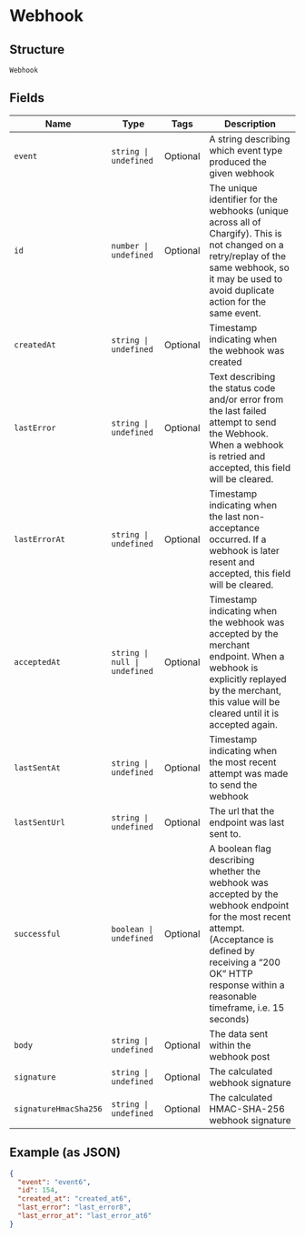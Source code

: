 
# Webhook

## Structure

`Webhook`

## Fields

| Name | Type | Tags | Description |
|  --- | --- | --- | --- |
| `event` | `string \| undefined` | Optional | A string describing which event type produced the given webhook |
| `id` | `number \| undefined` | Optional | The unique identifier for the webhooks (unique across all of Chargify). This is not changed on a retry/replay of the same webhook, so it may be used to avoid duplicate action for the same event. |
| `createdAt` | `string \| undefined` | Optional | Timestamp indicating when the webhook was created |
| `lastError` | `string \| undefined` | Optional | Text describing the status code and/or error from the last failed attempt to send the Webhook. When a webhook is retried and accepted, this field will be cleared. |
| `lastErrorAt` | `string \| undefined` | Optional | Timestamp indicating when the last non-acceptance occurred. If a webhook is later resent and accepted, this field will be cleared. |
| `acceptedAt` | `string \| null \| undefined` | Optional | Timestamp indicating when the webhook was accepted by the merchant endpoint. When a webhook is explicitly replayed by the merchant, this value will be cleared until it is accepted again. |
| `lastSentAt` | `string \| undefined` | Optional | Timestamp indicating when the most recent attempt was made to send the webhook |
| `lastSentUrl` | `string \| undefined` | Optional | The url that the endpoint was last sent to. |
| `successful` | `boolean \| undefined` | Optional | A boolean flag describing whether the webhook was accepted by the webhook endpoint for the most recent attempt. (Acceptance is defined by receiving a “200 OK” HTTP response within a reasonable timeframe, i.e. 15 seconds) |
| `body` | `string \| undefined` | Optional | The data sent within the webhook post |
| `signature` | `string \| undefined` | Optional | The calculated webhook signature |
| `signatureHmacSha256` | `string \| undefined` | Optional | The calculated HMAC-SHA-256 webhook signature |

## Example (as JSON)

```json
{
  "event": "event6",
  "id": 154,
  "created_at": "created_at6",
  "last_error": "last_error8",
  "last_error_at": "last_error_at6"
}
```

